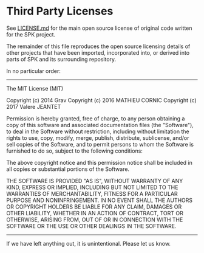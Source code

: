 # Third Party Licenses

See [LICENSE.md](LICENSE.md) for the main open source license of original
code written for the SPK project.

The remainder of this file reproduces the open source licensing details
of other projects that have been imported, incorporated into, or derived
into parts of SPK and its surrounding repository.

In no particular order:

-------------------------------------------------------------------------

The MIT License (MIT)

Copyright (c) 2014 Grav Copyright (c) 2016 MATHIEU CORNIC Copyright (c) 2017 Valere JEANTET

Permission is hereby granted, free of charge, to any person obtaining a copy of this software and associated documentation files (the "Software"), to deal in the Software without restriction, including without limitation the rights to use, copy, modify, merge, publish, distribute, sublicense, and/or sell copies of the Software, and to permit persons to whom the Software is furnished to do so, subject to the following conditions:

The above copyright notice and this permission notice shall be included in all copies or substantial portions of the Software.

THE SOFTWARE IS PROVIDED "AS IS", WITHOUT WARRANTY OF ANY KIND, EXPRESS OR IMPLIED, INCLUDING BUT NOT LIMITED TO THE WARRANTIES OF MERCHANTABILITY, FITNESS FOR A PARTICULAR PURPOSE AND NONINFRINGEMENT. IN NO EVENT SHALL THE AUTHORS OR COPYRIGHT HOLDERS BE LIABLE FOR ANY CLAIM, DAMAGES OR OTHER LIABILITY, WHETHER IN AN ACTION OF CONTRACT, TORT OR OTHERWISE, ARISING FROM, OUT OF OR IN CONNECTION WITH THE SOFTWARE OR THE USE OR OTHER DEALINGS IN THE SOFTWARE.

-------------------------------------------------------------------------

If we have left anything out, it is unintentional. Please let us know.
